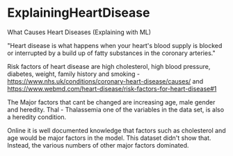 # ExplainingHeartDisease

What Causes Heart Diseases (Explaining with ML)

"Heart disease is what happens when your heart's blood supply is blocked or interrupted by a build up of fatty substances in the coronary arteries."

Risk factors of heart disease are high cholesterol, high blood pressure, diabetes, weight, family history and smoking - https://www.nhs.uk/conditions/coronary-heart-disease/causes/
and https://www.webmd.com/heart-disease/risk-factors-for-heart-disease#1

The Major factors that cant be changed are increasing age, male gender and heredity. Thal - Thalassemia one of the variables in the data set, is also a heredity condition.

Online it is well documented knowledge that factors such as cholesterol and age would be major factors in the model. This dataset didn't show that. Instead, the various numbers of other major factors dominated. 
